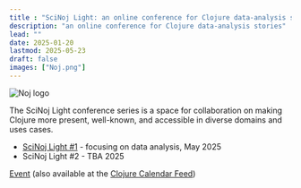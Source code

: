 ```yaml
---
title : "SciNoj Light: an online conference for Clojure data-analysis stories"
description: "an online conference for Clojure data-analysis stories"
lead: ""
date: 2025-01-20
lastmod: 2025-05-23
draft: false
images: ["Noj.png"]
---
```


![Noj logo](Noj.png)

The SciNoj Light conference series is a space for collaboration on making Clojure more present, well-known, and accessible in diverse domains and uses cases.

* [SciNoj Light #1](https://scicloj.github.io/scinoj-light-1/) - focusing on data analysis, May 2025
* SciNoj Light #2 - TBA 2025

[Event](https://clojureverse.org/t/scinoj-light-1st-conference/) (also available at the [Clojure Calendar Feed](../../events))

